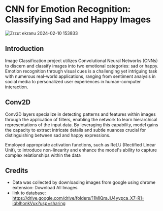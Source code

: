 # CNN for Emotion Recognition: Classifying Sad and Happy Images
![Zrzut ekranu 2024-02-10 153833](https://github.com/Nbn99/ML-ImageClassificationConv2D/assets/109953057/f36eeeb3-5c47-4f57-b5dc-43285c9fffdb)



## Introduction

Image Classification project utilizes Convolutional Neural Networks (CNNs) to discern and classify images into two emotional categories: sad or happy. Emotion recognition through visual cues is a challenging yet intriguing task with numerous real-world applications, ranging from sentiment analysis in social media to personalized user experiences in human-computer interaction.


## Conv2D

Conv2D layers specialize in detecting patterns and features within images through the application of filters, enabling the network to learn hierarchical representations of the input data. By leveraging this capability, model gains the capacity to extract intricate details and subtle nuances crucial for distinguishing between sad and happy expressions.

Employed appropriate activation functions, such as ReLU (Rectified Linear Unit), to introduce non-linearity and enhance the model's ability to capture complex relationships within the data


## Credits

- Data was collected by downloading images from google using chrome extension: Download All Images.
- link to database: https://drive.google.com/drive/folders/11MlQrsJU4yypca_X7-R1-iqblhonkVux?usp=sharing

